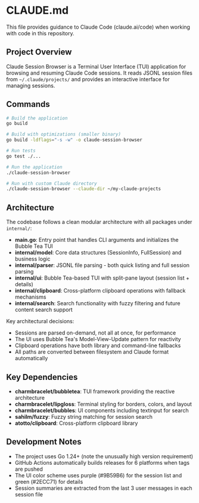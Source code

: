 # CLAUDE.md

This file provides guidance to Claude Code (claude.ai/code) when working with code in this repository.

## Project Overview

Claude Session Browser is a Terminal User Interface (TUI) application for browsing and resuming Claude Code sessions. It reads JSONL session files from `~/.claude/projects/` and provides an interactive interface for managing sessions.

## Commands

```bash
# Build the application
go build

# Build with optimizations (smaller binary)
go build -ldflags="-s -w" -o claude-session-browser

# Run tests
go test ./...

# Run the application
./claude-session-browser

# Run with custom Claude directory
./claude-session-browser --claude-dir ~/my-claude-projects
```

## Architecture

The codebase follows a clean modular architecture with all packages under `internal/`:

- **main.go**: Entry point that handles CLI arguments and initializes the Bubble Tea TUI
- **internal/model**: Core data structures (SessionInfo, FullSession) and business logic
- **internal/parser**: JSONL file parsing - both quick listing and full session parsing
- **internal/ui**: Bubble Tea-based TUI with split-pane layout (session list + details)
- **internal/clipboard**: Cross-platform clipboard operations with fallback mechanisms
- **internal/search**: Search functionality with fuzzy filtering and future content search support

Key architectural decisions:
- Sessions are parsed on-demand, not all at once, for performance
- The UI uses Bubble Tea's Model-View-Update pattern for reactivity
- Clipboard operations have both library and command-line fallbacks
- All paths are converted between filesystem and Claude format automatically

## Key Dependencies

- **charmbracelet/bubbletea**: TUI framework providing the reactive architecture
- **charmbracelet/lipgloss**: Terminal styling for borders, colors, and layout
- **charmbracelet/bubbles**: UI components including textinput for search
- **sahilm/fuzzy**: Fuzzy string matching for session search
- **atotto/clipboard**: Cross-platform clipboard library

## Development Notes

- The project uses Go 1.24+ (note the unusually high version requirement)
- GitHub Actions automatically builds releases for 6 platforms when tags are pushed
- The UI color scheme uses purple (#9B59B6) for the session list and green (#2ECC71) for details
- Session summaries are extracted from the last 3 user messages in each session file